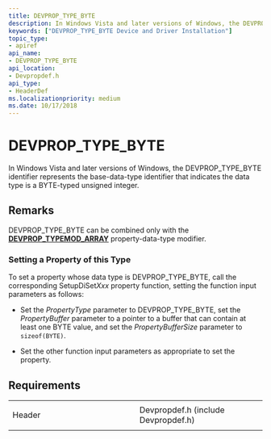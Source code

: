 ```yaml
---
title: DEVPROP_TYPE_BYTE
description: In Windows Vista and later versions of Windows, the DEVPROP_TYPE_BYTE identifier represents the base-data-type identifier that indicates the data type is a BYTE-typed unsigned integer.
keywords: ["DEVPROP_TYPE_BYTE Device and Driver Installation"]
topic_type:
- apiref
api_name:
- DEVPROP_TYPE_BYTE
api_location:
- Devpropdef.h
api_type:
- HeaderDef
ms.localizationpriority: medium
ms.date: 10/17/2018
---
```


# DEVPROP_TYPE_BYTE


In Windows Vista and later versions of Windows, the DEVPROP_TYPE_BYTE identifier represents the base-data-type identifier that indicates the data type is a BYTE-typed unsigned integer.

Remarks
-------

DEVPROP_TYPE_BYTE can be combined only with the [**DEVPROP_TYPEMOD_ARRAY**](devprop-typemod-array.md) property-data-type modifier.

### Setting a Property of this Type

To set a property whose data type is DEVPROP_TYPE_BYTE, call the corresponding SetupDiSet*Xxx* property function, setting the function input parameters as follows:

-   Set the *PropertyType* parameter to DEVPROP_TYPE_BYTE, set the *PropertyBuffer* parameter to a pointer to a buffer that can contain at least one BYTE value, and set the *PropertyBufferSize* parameter to `sizeof(BYTE)`.

-   Set the other function input parameters as appropriate to set the property.

Requirements
------------

<table>
<colgroup>
<col width="50%" />
<col width="50%" />
</colgroup>
<tbody>
<tr class="odd">
<td align="left"><p>Header</p></td>
<td align="left">Devpropdef.h (include Devpropdef.h)</td>
</tr>
</tbody>
</table>

 

 





